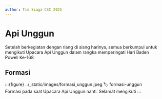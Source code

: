 ```yaml
---
author: Tim Siaga CSC 2025
---
```

# Api Unggun
Setelah berkegiatan dengan riang di siang harinya, semua berkumpul untuk mengikuti Upacara Api Unggun dalam rangka memperingati Hari Baden Powell Ke-168

## Formasi
:::{figure} ../_static/images/formasi_unggun.jpeg
:label: formasi-unggun
Formasi pada saat Upacara Api Unggun nanti. Selamat mengikuti
:::
